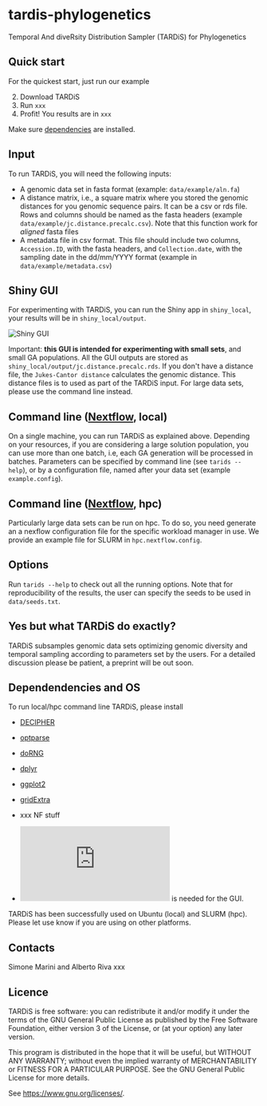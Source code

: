# tardis-phylogenetics
Temporal And diveRsity Distribution Sampler (TARDiS) for Phylogenetics

## Quick start
For the quickest start, just run our example

2. Download TARDiS
3. Run `xxx`
4. Profit! You results are in `xxx`

Make sure [dependencies](#Dependendencies-and-OS) are installed.


## Input
To run TARDiS, you will need the following inputs:

* A genomic data set in fasta format (example: `data/example/aln.fa`)
* A distance matrix, i.e., a square matrix where you stored the genomic distances for you genomic sequence pairs. It can be a csv or rds file. Rows and columns should be named as the fasta headers (example `data/example/jc.distance.precalc.csv`). Note that this function work for *aligned* fasta files
* A metadata file in csv format. This file should include two columns, `Accession.ID`, with the fasta headers, and `Collection.date`, with the sampling date in the dd/mm/YYYY format (example in `data/example/metadata.csv`)

## Shiny GUI
For experimenting with TARDiS, you can run the Shiny app in `shiny_local`, your results will be in `shiny_local/output`.

![Shiny GUI](/shiny_local/logo.png)

Important: **this GUI is intended for experimenting with small sets**, and small GA populations. All the GUI outputs are stored as `shiny_local/output/jc.distance.precalc.rds`. If you don't have a distance file, the `Jukes-Cantor distance` calculates the genomic distance. This distance files is to used as part of the TARDiS input. For large data sets, please use the command line instead. 

## Command line ([Nextflow](https://www.nextflow.io/), local)
On a single machine, you can run TARDiS as explained above. Depending on your resources, if you are considering a large solution population, you can use more than one batch, i.e, each GA generation will be processed in batches. Parameters can be specified by command line (see `tarids --help`), or by a configuration file, named after your data set (example `example.config`).

## Command line ([Nextflow](https://www.nextflow.io/), hpc)
Particularly large data sets can be run on hpc. To do so, you need generate an a nexflow configuration file for the specific workload manager in use. We provide an example file for SLURM in `hpc.nextflow.config`.

## Options
Run `tarids --help` to check out all the running options. Note that for reproducibility of the results, the user can specify the seeds to be used in `data/seeds.txt`.

## Yes but what TARDiS do exactly?
TARDiS subsamples genomic data sets optimizing genomic diversity and temporal sampling according to parameters set by the users. For a detailed discussion please be patient, a preprint will be out soon.

## Dependendencies and OS
To run local/hpc command line TARDiS, please install
* [DECIPHER](https://bioconductor.org/packages/release/bioc/html/DECIPHER.html)
* [optparse](https://cran.r-project.org/web/packages/optparse/index.html)
* [doRNG](https://cran.r-project.org/web/packages/doRNG/index.html)
* [dplyr](https://cran.r-project.org/web/packages/dplyr/index.html)
* [ggplot2](https://cran.r-project.org/web/packages/ggplot2/index.html)
* [gridExtra](https://cran.r-project.org/web/packages/gridExtra/index.html)

* xxx NF stuff

* ![Shiny](https://www.r-project.org/nosvn/pandoc/shiny.html) is needed for the GUI.

TARDiS has been successfully used on Ubuntu (local) and SLURM (hpc). Please let use know if you are using on other platforms.

## Contacts
Simone Marini and Alberto Riva xxx

## Licence
TARDiS is free software: you can redistribute it and/or modify
it under the terms of the GNU General Public License as published by
the Free Software Foundation, either version 3 of the License, or
(at your option) any later version.

 This program is distributed in the hope that it will be useful,
but WITHOUT ANY WARRANTY; without even the implied warranty of
MERCHANTABILITY or FITNESS FOR A PARTICULAR PURPOSE.  See the
GNU General Public License for more details.

See <https://www.gnu.org/licenses/>.
